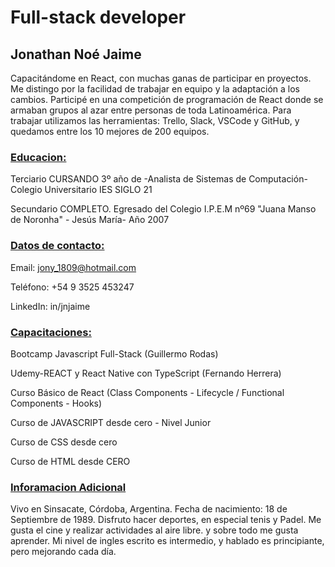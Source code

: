 # Full-stack developer
## Jonathan Noé Jaime

Capacitándome en React, con muchas ganas de participar en proyectos. Me distingo por la facilidad de trabajar en equipo y la adaptación a los cambios. Participé en una competición de programación de React donde se armaban grupos al azar entre personas de toda Latinoamérica. Para trabajar utilizamos las herramientas: Trello, Slack, VSCode y GitHub, y quedamos entre los 10 mejores de 200 equipos.

### **<u>Educacion:</u>**

 Terciario CURSANDO 3º año de -Analista de Sistemas de Computación- Colegio Universitario IES SIGLO 21 

 Secundario COMPLETO. Egresado del Colegio I.P.E.M nº69 "Juana Manso de Noronha" - Jesús María- Año 2007



### **<u>Datos de contacto:</u>**


  Email: jony_1809@hotmail.com 

  Teléfono: +54 9 3525 453247

  LinkedIn: in/jnjaime

### **<u>Capacitaciones:</u>**

Bootcamp Javascript Full-Stack (Guillermo Rodas)

Udemy-REACT y React Native con TypeScript (Fernando Herrera)

Curso Básico de React (Class Components - Lifecycle / Functional Components - Hooks)

Curso de JAVASCRIPT desde cero  - Nivel Junior

Curso de CSS desde cero 

Curso de HTML desde CERO

### **<u>Inforamacion Adicional</u>**
Vivo en Sinsacate, Córdoba, Argentina.
Fecha de nacimiento: 18 de Septiembre de 1989.
Disfruto hacer deportes, en especial tenis y Padel. Me gusta el cine y realizar actividades al aire libre. y sobre todo me gusta aprender. 
Mi nivel de ingles escrito es intermedio, y hablado es principiante, pero mejorando cada día.
